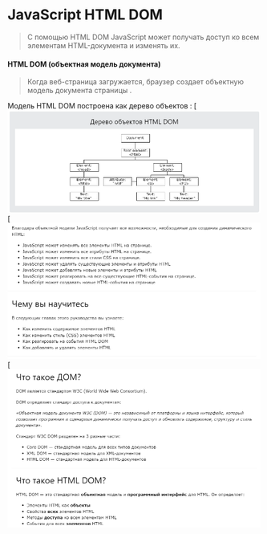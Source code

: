 # JavaScript HTML DOM

> С помощью HTML DOM JavaScript может получать доступ ко всем элементам HTML-документа и изменять их.

#### HTML DOM (объектная модель документа)

> Когда веб-страница загружается, браузер создает объектную модель документа страницы .

Модель HTML DOM построена как дерево объектов :
[![N|Solid](./img/Screenshot_1.png)
[![N|Solid](./img/Screenshot_2.png)
[![N|Solid](./img/Screenshot_3.png)
